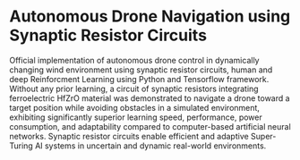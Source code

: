 # Autonomous Drone Navigation using Synaptic Resistor Circuits
Official implementation of autonomous drone control in dynamically changing wind environment using synaptic resistor circuits, human and deep Reinforcment Learning using Python and Tensorflow framework. Without any prior learning, a circuit of synaptic resistors integrating ferroelectric HfZrO material was demonstrated to navigate a drone toward a target position while avoiding obstacles in a simulated environment, exhibiting significantly superior learning speed, performance, power consumption, and adaptability compared to computer-based artificial neural networks. Synaptic resistor circuits enable efficient and adaptive Super-Turing AI systems in uncertain and dynamic real-world environments.
